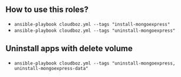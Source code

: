 ## How to use this roles?
- `ansible-playbook cloudboz.yml --tags "install-mongoexpress"`
- `ansible-playbook cloudboz.yml --tags "uninstall-mongoexpress"`

## Uninstall apps with delete volume
- `ansible-playbook cloudboz.yml --tags "uninstall-mongoexpress, uninstall-mongoexpress-data"`
